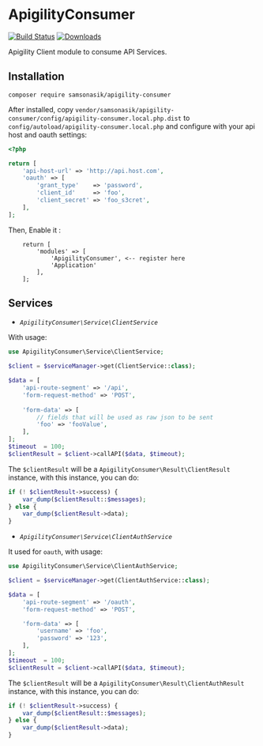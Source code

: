 ApigilityConsumer
=================

[![Build Status](https://travis-ci.org/samsonasik/ApigilityConsumer.svg?branch=master)](https://travis-ci.org/samsonasik/ApigilityConsumer)
[![Downloads](https://img.shields.io/packagist/dt/samsonasik/apigility-consumer.svg?style=flat-square)](https://packagist.org/packages/samsonasik/apigility-consumer)

Apigility Client module to consume API Services. 

Installation
------------

```
composer require samsonasik/apigility-consumer
```

After installed, copy `vendor/samsonasik/apigility-consumer/config/apigility-consumer.local.php.dist` to `config/autoload/apigility-consumer.local.php` and configure with your api host and oauth settings:

```php
<?php

return [
    'api-host-url' => 'http://api.host.com',
    'oauth' => [
        'grant_type'    => 'password',
        'client_id'     => 'foo',
        'client_secret' => 'foo_s3cret',
    ],
];
```

Then, Enable it :

```
    return [
        'modules' => [
            'ApigilityConsumer', <-- register here
            'Application'
        ],
    ];
```


Services
--------

- *`ApigilityConsumer\Service\ClientService`*

With usage:

```php
use ApigilityConsumer\Service\ClientService;

$client = $serviceManager->get(ClientService::class);

$data = [
    'api-route-segment' => '/api',
    'form-request-method' => 'POST',
    
    'form-data' => [
        // fields that will be used as raw json to be sent
        'foo' => 'fooValue',
    ],
];
$timeout  = 100;
$clientResult = $client->callAPI($data, $timeout);
```

The `$clientResult` will be a `ApigilityConsumer\Result\ClientResult` instance, with this instance, you can do:

```php
if (! $clientResult->success) {
    var_dump($clientResult::$messages);
} else {
    var_dump($clientResult->data);
}
```

- *`ApigilityConsumer\Service\ClientAuthService`*

It used for `oauth`, with usage:

```php
use ApigilityConsumer\Service\ClientAuthService;

$client = $serviceManager->get(ClientAuthService::class);

$data = [
    'api-route-segment' => '/oauth',
    'form-request-method' => 'POST',

    'form-data' => [
        'username' => 'foo',
        'password' => '123',
    ],
];
$timeout  = 100;
$clientResult = $client->callAPI($data, $timeout);
```

The `$clientResult` will be a `ApigilityConsumer\Result\ClientAuthResult` instance, with this instance, you can do:

```php
if (! $clientResult->success) {
    var_dump($clientResult::$messages);
} else {
    var_dump($clientResult->data);
}
```


